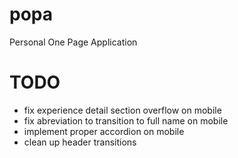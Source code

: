 popa
====

Personal One Page Application

TODO
====

* fix experience detail section overflow on mobile
* fix abreviation to transition to full name on mobile
* implement proper accordion on mobile
* clean up header transitions
